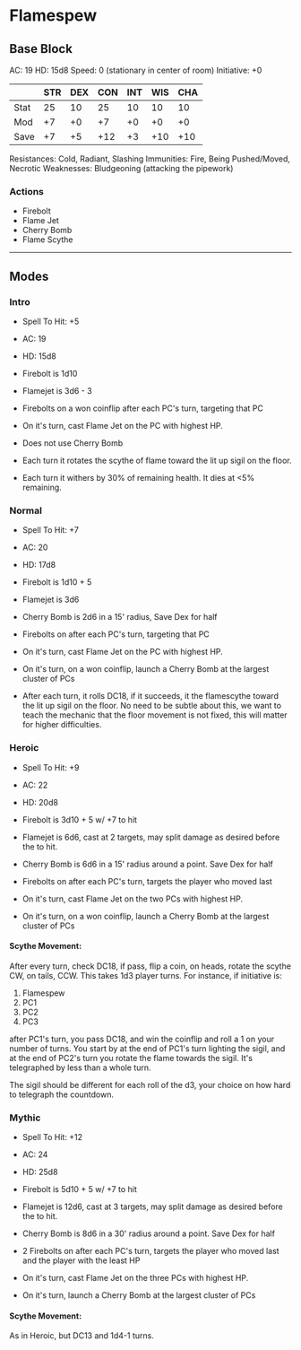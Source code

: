 # Flamespew

## Base Block

AC: 19
HD: 15d8
Speed: 0 (stationary in center of room)
Initiative: +0

|      | STR | DEX | CON | INT | WIS | CHA |
| ---- | --- | --- | --- | --- | --- | --- |
| Stat | 25  | 10  | 25  | 10  | 10  | 10  |
| Mod  | +7  | +0  | +7  | +0  | +0  | +0  |
| Save | +7  | +5  | +12 | +3  | +10 | +10 |


Resistances: Cold, Radiant, Slashing
Immunities: Fire, Being Pushed/Moved, Necrotic
Weaknesses: Bludgeoning (attacking the pipework)

### Actions

- Firebolt
- Flame Jet
- Cherry Bomb
- Flame Scythe

------

## Modes

### Intro

- Spell To Hit: +5
- AC: 19
- HD: 15d8

- Firebolt is 1d10
- Flamejet is 3d6 - 3

- Firebolts on a won coinflip after each PC's turn, targeting that PC
- On it's turn, cast Flame Jet on the PC with highest HP.
- Does not use Cherry Bomb
- Each turn it rotates the scythe of flame toward the lit up sigil on the floor.
- Each turn it withers by 30% of remaining health. It dies at <5% remaining.

### Normal

- Spell To Hit: +7
- AC: 20
- HD: 17d8

- Firebolt is 1d10 + 5
- Flamejet is 3d6
- Cherry Bomb is 2d6 in a 15' radius, Save Dex for half

- Firebolts on after each PC's turn, targeting that PC
- On it's turn, cast Flame Jet on the PC with highest HP.
- On it's turn, on a won coinflip, launch a Cherry Bomb at the largest cluster of PCs
- After each turn, it rolls DC18, if it succeeds, it the flamescythe toward the lit up sigil on the floor. No need to
  be subtle about this, we want to teach the mechanic that the floor movement is not fixed, this will matter for higher
  difficulties.

### Heroic

- Spell To Hit: +9
- AC: 22
- HD: 20d8

- Firebolt is 3d10 + 5 w/ +7 to hit
- Flamejet is 6d6, cast at 2 targets, may split damage as desired before the to hit.
- Cherry Bomb is 6d6 in a 15' radius around a point. Save Dex for half

- Firebolts on after each PC's turn, targets the player who moved last
- On it's turn, cast Flame Jet on the two PCs with highest HP.
- On it's turn, on a won coinflip, launch a Cherry Bomb at the largest cluster of PCs

#### Scythe Movement:

After every turn, check DC18, if pass, flip a coin, on heads, rotate the scythe CW, on tails, CCW. This takes 1d3 player
turns. For instance, if initiative is:

1. Flamespew
2. PC1
3. PC2
4. PC3

after PC1's turn, you pass DC18, and win the coinflip and roll a 1 on your number of turns. You start by at the end of
PC1's turn lighting the sigil, and at the end of PC2's turn you rotate the flame towards the sigil. It's telegraphed by
less than a whole turn.

The sigil should be different for each roll of the d3, your choice on how hard to telegraph the countdown.

### Mythic

- Spell To Hit: +12
- AC: 24
- HD: 25d8

- Firebolt is 5d10 + 5 w/ +7 to hit
- Flamejet is 12d6, cast at 3 targets, may split damage as desired before the to hit.
- Cherry Bomb is 8d6 in a 30' radius around a point. Save Dex for half

- 2 Firebolts on after each PC's turn, targets the player who moved last and the player with the least HP
- On it's turn, cast Flame Jet on the three PCs with highest HP.
- On it's turn, launch a Cherry Bomb at the largest cluster of PCs

#### Scythe Movement:

As in Heroic, but DC13 and 1d4-1 turns.
